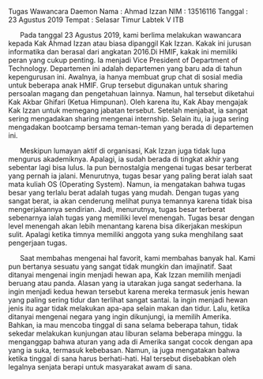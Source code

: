 Tugas Wawancara Daemon
Nama    : Ahmad Izzan
NIM     : 13516116
Tanggal : 23 Agustus 2019
Tempat  : Selasar Timur Labtek V ITB


&nbsp;&nbsp;&nbsp;&nbsp;&nbsp;&nbsp;Pada tanggal 23 Agustus 2019, kami berlima melakukan wawancara kepada Kak Ahmad Izzan atau biasa dipanggil Kak Izzan. Kakak ini jurusan informatika dan berasal dari angkatan 2016.Di HMIF, kakak ini memiliki peran yang cukup penting. Ia menjadi Vice President of Department of Technology. Departemen ini adalah departemen yang baru ada di tahun kepengurusan ini. Awalnya, ia hanya membuat grup chat di sosial media untuk beberapa anak HMIF. Grup tersebut digunakan untuk sharing persoalan magang dan pengetahuan lainnya. Namun, hal tersebut diketahui Kak Akbar Ghifari (Ketua Himpunan). Oleh karena itu, Kak Abay mengajak Kak Izzan untuk memegang jabatan tersebut. Setelah menjabat, ia sangat sering mengadakan sharing mengenai internship. Selain itu, ia juga sering mengadakan bootcamp bersama teman-teman yang berada di departemen ini.

&nbsp;&nbsp;&nbsp;&nbsp;&nbsp;&nbsp;Meskipun lumayan aktif di organisasi, Kak Izzan juga tidak lupa mengurus akademiknya. Apalagi, ia sudah berada di tingkat akhir yang sebentar lagi bisa lulus. Ia pun bernostalgia mengenai tugas besar terberat yang pernah ia jalani. Menurutnya, tugas besar yang paling berat ialah saat mata kuliah OS (Operating System). Namun, ia mengatakan bahwa tugas besar yang terlalu berat adalah tugas yang mudah. Dengan tugas yang sangat berat, ia akan cenderung melihat punya temannya karena tidak bisa mengerjakannya sendirian. Jadi, menurutnya, tugas besar terberat sebenarnya ialah tugas yang memiliki level menengah. Tugas besar dengan level menengah akan lebih menantang karena bisa dikerjakan meskipun sulit. Apalagi ketika timnya memiliki anggota yang suka menghilang saat pengerjaan tugas.

&nbsp;&nbsp;&nbsp;&nbsp;&nbsp;&nbsp;Saat membahas mengenai hal favorit, kami membahas banyak hal. Kami pun bertanya sesuatu yang sangat tidak mungkin dan imajinatif. Saat ditanyai mengenai ingin menjadi hewan apa, Kak Izzan memilih menjadi beruang atau panda. Alasan yang ia utarakan juga sangat sederhana. Ia ingin menjadi kedua hewan tersebut karena mereka termasuk jenis hewan yang paling sering tidur dan terlihat sangat santai. Ia ingin menjadi hewan jenis itu agar tidak melakukan apa-apa selain makan dan tidur. Lalu, ketika ditanyai mengenai negara yang ingin dikunjungi, ia memilih Amerika. Bahkan, ia mau mencoba tinggal di sana selama beberapa tahun, tidak sekedar melakukan kunjungan atau liburan selama beberapa minggu. Ia menganggap bahwa aturan yang ada di Amerika sangat cocok dengan apa yang ia suka, termasuk kebebasan. Namun, ia juga mengatakan bahwa ketika tinggal di sana harus berhati-hati. Hal tersebut disebabkan oleh legalnya senjata berapi untuk masyarakat awam di sana.
